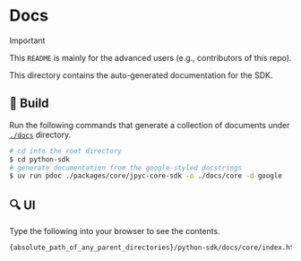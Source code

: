# Docs

> [!IMPORTANT]
> This `README` is mainly for the advanced users (e.g., contributors of this repo).

This directory contains the auto-generated documentation for the SDK.

## 📄 Build

Run the following commands that generate a collection of documents under [`./docs`](./) directory.

```sh
# cd into the root directory
$ cd python-sdk
# generate documentation from the google-styled docstrings
$ uv run pdoc ./packages/core/jpyc-core-sdk -o ./docs/core -d google
```

## 🔍 UI

Type the following into your browser to see the contents.

```sh
{absolute_path_of_any_parent_directories}/python-sdk/docs/core/index.html
```
